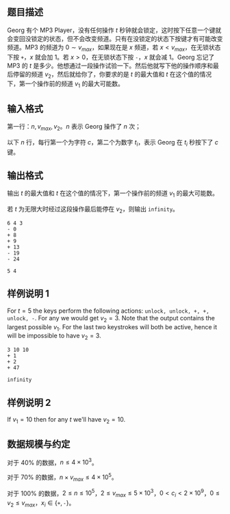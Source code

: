 ## 题目描述

Georg 有个 MP3 Player，没有任何操作 $t$ 秒钟就会锁定，这时按下任意一个键就会变回没锁定的状态，但不会改变频道。只有在没锁定的状态下按键才有可能改变频道。MP3 的频道为 $0 \sim v_{max}$，如果现在是 $x$ 频道，若 $x < v_{max}$，在无锁状态下按 `+`，$x$ 就会加 $1$。若 $x>0$，在无锁状态下按 `-`，$x$ 就会减 $1$。Georg 忘记了 MP3 的 $t$ 是多少。他想通过一段操作试验一下。然后他就写下他的操作顺序和最后停留的频道 $v_2$，然后就给你了，你要求的是 $t$ 的最大值和 $t$ 在这个值的情况下，第一个操作前的频道 $v_1$ 的最大可能数。

## 输入格式

第一行：$n,v_{max},v_2$。$n$ 表示 Georg 操作了 $n$ 次；

以下 $n$ 行，每行第一个为字符 $c$，第二个为数字 $t_i$，表示 Georg 在 $t_i$ 秒按下了 $c$ 键。

## 输出格式

输出 $t$ 的最大值和 $t$ 在这个值的情况下，第一个操作前的频道 $v_1$ 的最大可能数。

若 $t$ 为无限大时经过这段操作最后能停在 $v_2$，则输出 `infinity`。

```input1
6 4 3
- 0
+ 8
+ 9
+ 13
- 19
- 24
```
```output1
5 4
```

## 样例说明 1

For $t=5$ the keys perform the following actions: `unlock, unlock, +, +, unlock, -`.
For any we would get $v_2 = 3$. Note that the output contains the largest possible $v_1$.
For the last two keystrokes will both be active, hence it will be impossible to have $v_2=3$.

```input2
3 10 10
+ 1
+ 2
+ 47
```
```output2
infinity
```
## 样例说明 2

If $v_1 = 10$ then for any $t$ we'll have $v_2 = 10$.

## 数据规模与约定

对于 $40\%$ 的数据，$n \leq 4\times10^3$。

对于 $70\%$ 的数据，$n \times v_{max}\leq 4\times 10^5$。

对于 $100\%$ 的数据，$2\leq n\leq 10^5$，$2\leq v_{max}\leq 5\times10^3$，$0 < c_i < 2\times 10^9$，$0\leq v_2 \leq v_{max}$，$x_i\in\{\texttt{+}, \texttt{-} \}$。